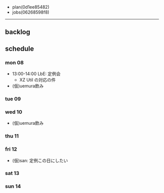 
- plan(0d1ee85482)
- jobs(06268598f8)
---

## backlog

## schedule
### mon 08
- 13:00-14:00 LbE: 定例会
  - XZ Util の対応の件
- (仮)uemura飲み
### tue 09
### wed 10
- (仮)uemura飲み
### thu 11
### fri 12
- (仮)san: 定例この日にしたい
### sat 13
### sun 14





